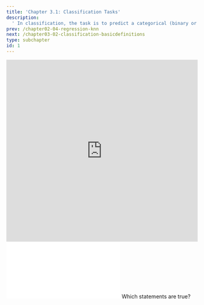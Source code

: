 ```yaml
---
title: 'Chapter 3.1: Classification Tasks'
description:
  ' In classification, the task is to predict a categorical (binary or multiclass) label. In this Section, we illustrate the concept of classification with some typical examples.'
prev: /chapter02-04-regression-knn
next: /chapter03-02-classification-basicdefinitions
type: subchapter
id: 1
---
```


<exercise id="1" title="Video Lecture">

<iframe width="100%" height="480" src="https://www.youtube.com/embed/JhNydqlMVeE" frameborder="0" allow="accelerometer; autoplay; encrypted-media; gyroscope; picture-in-picture" allowfullscreen></iframe>

</exercise>

<exercise id="2" title="Slides">

<object data="pdfs/3/slides-classification-tasks.pdf" type="application/pdf" style="width:100%;height:480px">
    <embed src="pdfs/3/slides-classification-tasks.pdf" type="application/pdf" />
</object>

</exercise>


<exercise id="3" title="Quiz">
Which statements are true?
<choice>
<opt text="Classification is part of supervised learning." correct="true">
</opt>
<opt text="Scoring classifiers output numbers between `0` and `1`">
</opt>
<opt text="Probabilistic classifiers output numbers between `0` and `1`" correct="true">
</opt>
<opt text="With scoring classifiers one can obtain class labels by using a threshold" correct="true">
</opt>
<opt text="The decision boundary is independent of the used model.">
</opt>
<opt text="For the discriminant approach we must have a loss function for minimization." correct="true">
</opt>
<opt text="The generative and discriminant approach are basically the same.">
</opt>
<opt text="The generative approach is a probabilistic approach." correct="true">
</opt>
<opt text="Binary classification uses two discriminant functions.">
</opt>
<opt text="Linear classifiers can just learn linear decision boundaries.">
</opt>
<opt text="Logistic regression is an example for the discriminant approach." correct="true">
</opt>
<opt text="Linear classifiers specify the discriminant function with linear functions." correct="true">
</opt>
</choice>
</exercise>

